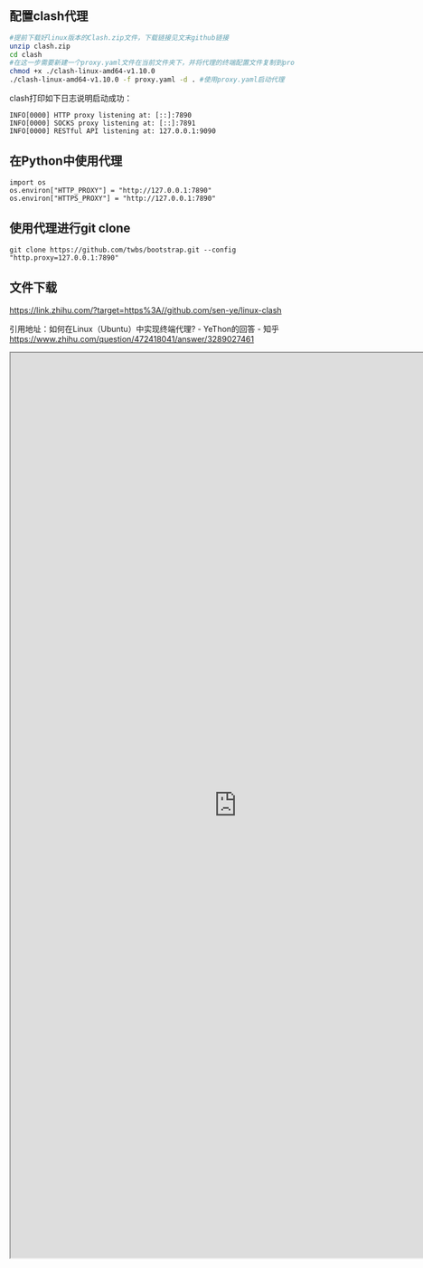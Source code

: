 
## 配置clash代理
```bash
#提前下载好linux版本的Clash.zip文件，下载链接见文末github链接 
unzip clash.zip 
cd clash 
#在这一步需要新建一个proxy.yaml文件在当前文件夹下，并将代理的终端配置文件复制到proxy.yaml中。如果你曾使用过windows的clash，可以点击Profiles，右键edit配置文件，然后就可以复制内容了。 
chmod +x ./clash-linux-amd64-v1.10.0 
./clash-linux-amd64-v1.10.0 -f proxy.yaml -d . #使用proxy.yaml启动代理
```
clash打印如下日志说明启动成功：
```
INFO[0000] HTTP proxy listening at: [::]:7890 
INFO[0000] SOCKS proxy listening at: [::]:7891 
INFO[0000] RESTful API listening at: 127.0.0.1:9090
```

## 在Python中使用代理
```python3
import os
os.environ["HTTP_PROXY"] = "http://127.0.0.1:7890"
os.environ["HTTPS_PROXY"] = "http://127.0.0.1:7890"
```
## 使用代理进行git clone
```console
git clone https://github.com/twbs/bootstrap.git --config "http.proxy=127.0.0.1:7890"
```
## 文件下载
https://link.zhihu.com/?target=https%3A//github.com/sen-ye/linux-clash

引用地址：如何在Linux（Ubuntu）中实现终端代理? - YeThon的回答 - 知乎
https://www.zhihu.com/question/472418041/answer/3289027461
<iframe src="https://www.zhihu.com/question/472418041/answer/3289027461" width="800" height="1600"></iframe>

